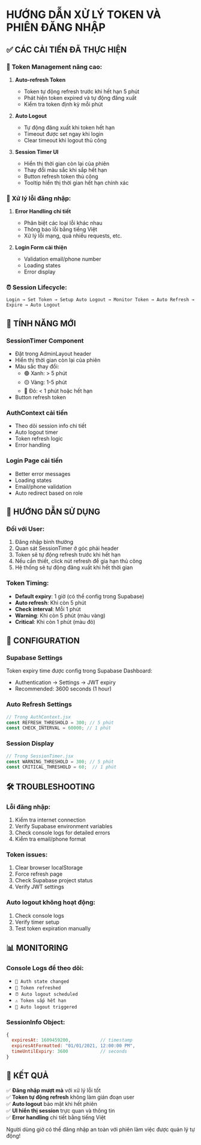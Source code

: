 # HƯỚNG DẪN XỬ LÝ TOKEN VÀ PHIÊN ĐĂNG NHẬP

## ✅ CÁC CẢI TIẾN ĐÃ THỰC HIỆN

### 🔐 **Token Management nâng cao:**

1. **Auto-refresh Token**
   - Token tự động refresh trước khi hết hạn 5 phút
   - Phát hiện token expired và tự động đăng xuất
   - Kiểm tra token định kỳ mỗi phút

2. **Auto Logout**
   - Tự động đăng xuất khi token hết hạn
   - Timeout được set ngay khi login
   - Clear timeout khi logout thủ công

3. **Session Timer UI**
   - Hiển thị thời gian còn lại của phiên
   - Thay đổi màu sắc khi sắp hết hạn
   - Button refresh token thủ công
   - Tooltip hiển thị thời gian hết hạn chính xác

### 🎯 **Xử lý lỗi đăng nhập:**

1. **Error Handling chi tiết**
   - Phân biệt các loại lỗi khác nhau
   - Thông báo lỗi bằng tiếng Việt
   - Xử lý lỗi mạng, quá nhiều requests, etc.

2. **Login Form cải thiện**
   - Validation email/phone number
   - Loading states
   - Error display

### ⏰ **Session Lifecycle:**

```
Login → Set Token → Setup Auto Logout → Monitor Token → Auto Refresh → Expire → Auto Logout
```

## 🚀 TÍNH NĂNG MỚI

### **SessionTimer Component**
- Đặt trong AdminLayout header
- Hiển thị thời gian còn lại của phiên
- Màu sắc thay đổi:
  - 🟢 Xanh: > 5 phút
  - 🟡 Vàng: 1-5 phút  
  - 🔴 Đỏ: < 1 phút hoặc hết hạn
- Button refresh token

### **AuthContext cải tiến**
- Theo dõi session info chi tiết
- Auto logout timer
- Token refresh logic
- Error handling

### **Login Page cải tiến**  
- Better error messages
- Loading states
- Email/phone validation
- Auto redirect based on role

## 📱 HƯỚNG DẪN SỬ DỤNG

### **Đối với User:**
1. Đăng nhập bình thường
2. Quan sát SessionTimer ở góc phải header
3. Token sẽ tự động refresh trước khi hết hạn
4. Nếu cần thiết, click nút refresh để gia hạn thủ công
5. Hệ thống sẽ tự động đăng xuất khi hết thời gian

### **Token Timing:**
- **Default expiry**: 1 giờ (có thể config trong Supabase)
- **Auto refresh**: Khi còn 5 phút
- **Check interval**: Mỗi 1 phút
- **Warning**: Khi còn 5 phút (màu vàng)
- **Critical**: Khi còn 1 phút (màu đỏ)

## 🔧 CONFIGURATION

### **Supabase Settings**
Token expiry time được config trong Supabase Dashboard:
- Authentication → Settings → JWT expiry
- Recommended: 3600 seconds (1 hour)

### **Auto Refresh Settings**
```javascript
// Trong AuthContext.jsx
const REFRESH_THRESHOLD = 300; // 5 phút
const CHECK_INTERVAL = 60000; // 1 phút
```

### **Session Display**
```javascript
// Trong SessionTimer.jsx
const WARNING_THRESHOLD = 300; // 5 phút
const CRITICAL_THRESHOLD = 60;  // 1 phút
```

## 🛠️ TROUBLESHOOTING

### **Lỗi đăng nhập:**
1. Kiểm tra internet connection
2. Verify Supabase environment variables
3. Check console logs for detailed errors
4. Kiểm tra email/phone format

### **Token issues:**
1. Clear browser localStorage
2. Force refresh page
3. Check Supabase project status
4. Verify JWT settings

### **Auto logout không hoạt động:**
1. Check console logs
2. Verify timer setup
3. Test token expiration manually

## 📊 MONITORING

### **Console Logs để theo dõi:**
- `🔐 Auth state changed`
- `🔄 Token refreshed`
- `⏰ Auto logout scheduled`
- `⚠️ Token sắp hết hạn`
- `🚪 Auto logout triggered`

### **SessionInfo Object:**
```javascript
{
  expiresAt: 1609459200,           // timestamp
  expiresAtFormatted: "01/01/2021, 12:00:00 PM",
  timeUntilExpiry: 3600            // seconds
}
```

## 🎉 KẾT QUẢ

✅ **Đăng nhập mượt mà** với xử lý lỗi tốt  
✅ **Token tự động refresh** không làm gián đoạn user  
✅ **Auto logout** bảo mật khi hết phiên  
✅ **UI hiển thị session** trực quan và thông tin  
✅ **Error handling** chi tiết bằng tiếng Việt  

Người dùng giờ có thể đăng nhập an toàn với phiên làm việc được quản lý tự động!

